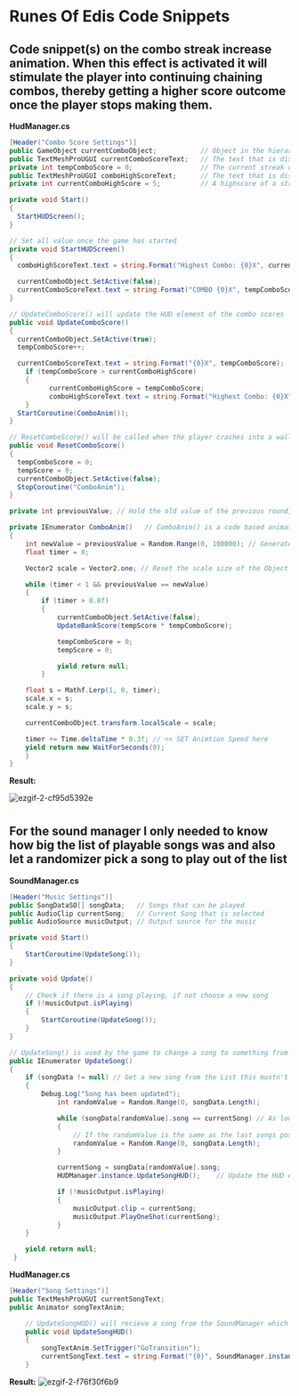 # Runes Of Edis Code Snippets

## Code snippet(s) on the combo streak increase animation. When this effect is activated it will stimulate the player into continuing chaining combos, thereby getting a higher score outcome once the player stops making them.

**HudManager.cs**
```cs
[Header("Combo Score Settings")]
public GameObject currentComboObject;           // Object in the hierarchy for the combo HUD element
public TextMeshProUGUI currentComboScoreText;   // The text that is displayed for the current streak the player has
private int tempComboScore = 0;                 // The current streak of combos created because of a long drift/score session
public TextMeshProUGUI comboHighScoreText;      // The text that is displayed for the combo streak
private int currentComboHighScore = 5;          // A highscore of a streak the player can beat when he/she is drifting about 

private void Start()
{
  StartHUDScreen();
}

// Set all value once the game has started
private void StartHUDScreen()
{
  comboHighScoreText.text = string.Format("Highest Combo: {0}X", currentComboHighScore);

  currentComboObject.SetActive(false);
  currentComboScoreText.text = string.Format("COMBO {0}X", tempComboScore);
}

// UpdateComboScore() will update the HUD element of the combo scores
public void UpdateComboScore()
{
  currentComboObject.SetActive(true);
  tempComboScore++;

  currentComboScoreText.text = string.Format("{0}X", tempComboScore);
	if (tempComboScore > currentComboHighScore)
	{
		  currentComboHighScore = tempComboScore;
		  comboHighScoreText.text = string.Format("Highest Combo: {0}X", currentComboHighScore);
	}
  StartCoroutine(ComboAnim());
}

// ResetComboScore() will be called when the player crashes into a wall
public void ResetComboScore()
{
  tempComboScore = 0;
  tempScore = 0;
  currentComboObject.SetActive(false);
  StopCoroutine("ComboAnim");
}

private int previousValue; // Hold the old value of the previous round, this will stop the While loop for a short period

private IEnumerator ComboAnim()   // ComboAnim() is a code based animation that will show the combo streak shrink if the player doesn't perform a new combo 
{
	int newValue = previousValue = Random.Range(0, 100000); // Generate a random value between to large points
	float timer = 0;

	Vector2 scale = Vector2.one; // Reset the scale size of the Object back to 1,1 on XY-axis

	while (timer < 1 && previousValue == newValue)
	{
		if (timer > 0.8f)
		{
			currentComboObject.SetActive(false);
			UpdateBankScore(tempScore * tempComboScore);

			tempComboScore = 0;
			tempScore = 0;

			yield return null;
		}

	float s = Mathf.Lerp(1, 0, timer);
	scale.x = s;
	scale.y = s;

	currentComboObject.transform.localScale = scale;

	timer += Time.deltaTime * 0.3f; // << SET Animtion Speed here 
	yield return new WaitForSeconds(0);
	}
}
```

**Result:**

![ezgif-2-cf95d5392e](https://user-images.githubusercontent.com/78432932/162633026-c6bbad91-17dc-4e0a-889d-42ba4dac89a6.gif)

#

## For the sound manager I only needed to know how big the list of playable songs was and also let a randomizer pick a song to play out of the list

**SoundManager.cs**

```cs
[Header("Music Settings")]
public SongDataSO[] songData;	// Songs that can be played
public AudioClip currentSong;	// Current Song that is selected
public AudioSource musicOutput;	// Output source for the music

private void Start()
{
	StartCoroutine(UpdateSong());
}

private void Update()
{
	// Check if there is a song playing, if not choose a new song
  	if (!musicOutput.isPlaying)
  	{
	  	StartCoroutine(UpdateSong());
	}
}

// UpdateSong() is used by the game to change a song to something from a set Array
public IEnumerator UpdateSong()
{
	if (songData != null) // Get a new song from the List this mustn't be a song that is currently played and update the whole songNameText
  	{
	  	Debug.Log("Song has been updated");
    		int randomValue = Random.Range(0, songData.Length);

    		while (songData[randomValue].song == currentSong) // As long as the current picked song is the same as the only that just ended, pick a new one
    		{
	    		// If the randomValue is the same as the last songs position, the function will be restarted
      			randomValue = Random.Range(0, songData.Length);
    		}

    		currentSong = songData[randomValue].song;
    		HUDManager.instance.UpdateSongHUD();	// Update the HUD element that shows what song is currently being played

    		if (!musicOutput.isPlaying)
    		{
	    		musicOutput.clip = currentSong;
      			musicOutput.PlayOneShot(currentSong);
    		}
  	}

	yield return null;
 }
```

**HudManager.cs**
```cs
[Header("Song Settings")]
public TextMeshProUGUI currentSongText;
public Animator songTextAnim;

	// UpdateSongHUD() will recieve a song from the SoundManager which tells it to show the Player what kind of song is currently being played
	public void UpdateSongHUD()
	{
		songTextAnim.SetTrigger("GoTransition");
		currentSongText.text = string.Format("{0}", SoundManager.instance.currentSong.name);
	}
```

**Result:**
![ezgif-2-f76f30f6b9](https://user-images.githubusercontent.com/78432932/162633647-4b6d6ddf-2734-4b96-828f-126bbafd4848.gif)


#
